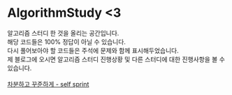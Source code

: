 # AlgorithmStudy <3
알고리즘 스터디 한 것을 올리는 공간입니다.\
해당 코드들은 100% 정답이 아닐 수 있습니다.\
다시 풀어보아야 할 코드들은 주석에 문제와 함께 표시해두었습니다.\
제 블로그에 오시면 알고리즘 스터디 진행상황 및 다른 스터디에 대한 진행사항을 볼 수 있습니다.\
\
[차분하고 꾸준하게 - self sprint](https://indeeah.notion.site/6e51fce6475e4dbd8f62965b60f69ac5?v=0c0a6aab9c8b448caf2f6e7e331961e7)
